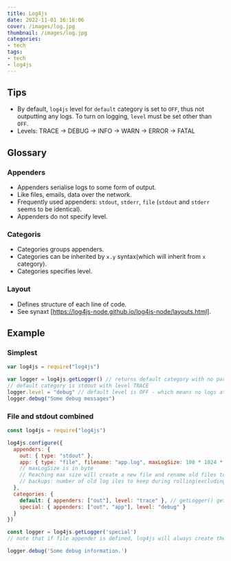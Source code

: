 ```yaml
---
title: Log4js
date: 2022-11-01 16:16:06
cover: /images/log.jpg
thumbnail: /images/log.jpg
categories:
- tech
tags:
- tech
- log4js
---
```


## Tips

- By default, `log4js` level for `default` category is set to `OFF`, thus not outputting any logs. To turn on logging, `level` must be set other than `OFF`.
- Levels: TRACE -> DEBUG -> INFO -> WARN -> ERROR -> FATAL
<!-- more -->

## Glossary

### Appenders

- Appenders serialise logs to some form of output.
- Like files, emails, data over the network.
- Frequently used appenders: `stdout`, `stderr`, `file` (`stdout` and `stderr` seems to be identical).
- Appenders do not specify level.

### Categoris

- Categories groups appenders.
- Categories can be inherited by `x.y` syntax(which will inherit from `x` category).
- Categories specifies level.

### Layout

- Defines structure of each line of code.
- See synaxt [https://log4js-node.github.io/log4js-node/layouts.html].

## Example

### Simplest

``` js
var log4js = require("log4js")

var logger = log4js.getLogger() // returns default category with no param specified
// default category is stdout with level TRACE
logger.level = "debug" // default level is OFF - which means no logs at all.
logger.debug("Some debug messages")
```

### File and stdout combined

``` js
const log4js = require("log4js")

log4js.configure({
  appenders: {
    out: { type: "stdout" },
    app: { type: "file", filename: "app.log", maxLogSize: 100 * 1024 * 1024, backups: 3 },
    // maxLogSize is in byte
    // Reaching max size will create a new file and rename old files to xx.log.1, xx.log.2, xx.log.3... The bigger number the older.
    // backups: number of old log iles to keep during rolling(excluding hot/current file)
  },
  categories: {
    default: { appenders: ["out"], level: "trace" }, // getLogger() gets default category
    special: { appenders: ["out", "app"], level: "debug" }
  }
})

const logger = log4js.getLogger('special')
// note that if file appender is defined, log4js will always create the file no matter if file appender is utilized.

logger.debug('Some debug information.')
```

